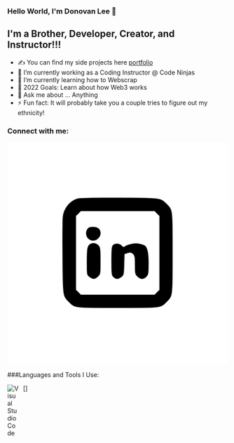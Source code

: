 ### Hello World, I'm Donovan Lee  👋




## I'm a Brother, Developer, Creator, and Instructor!!!
- ✍ You can find my side projects here [portfolio]
- 🔭 I’m currently working as a Coding Instructor @ Code Ninjas
- 🌱 I’m currently learning how to Webscrap
- 🥅 2022 Goals: Learn about how Web3 works
- 💬 Ask me about ... Anything
- ⚡ Fun fact: It will probably take you a couple tries to figure out my ethnicity!

### Connect with me:

[![linkedin](./img/linkedIn.svg)](https://www.linkedin.com/in/donovan-lee-05225620a/#gh-dark-mode-only)


###Languages and Tools I Use:

[<img align="left" alt="Visual Studio Code" width="26px" src="https://cdn.jsdelivr.net/gh/devicons/devicon/icons/vscode/vscode-original.svg" style="padding-right:10px;" />]














[portfolio]:https://github.com/LeeDonovan/SideProjects
[linkedin]: https://www.linkedin.com/in/donovan-lee-05225620a/
